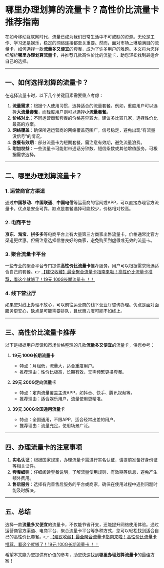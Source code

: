 # 哪里办理划算的流量卡？高性价比流量卡推荐指南

在如今移动互联网时代，流量已成为我们日常生活中不可或缺的资源。无论是工作、学习还是娱乐，稳定的网络连接都至关重要。然而，面对市场上琳琅满目的流量卡，如何选择一款**流量多又便宜**的套餐，成为了许多用户的难题。本文将为您详细解析**哪里办理划算流量卡**，并推荐几款高性价比的流量卡，助您轻松找到最适合自己的选择。

---

## 一、如何选择划算的流量卡？

在选择流量卡时，以下几个关键因素需要重点考虑：

1. **流量需求**：根据个人使用习惯，选择适合的流量套餐。例如，重度用户可以选择**大流量套餐**，而轻度用户则可以选择**小流量套餐**。
2. **价格对比**：不同运营商和套餐的价格差异较大，建议多比较几家，选择性价比最高的方案。
3. **网络覆盖**：确保所选运营商的网络覆盖范围广，信号稳定，避免出现“有流量没信号”的情况。
4. **套餐有效期**：部分流量卡为短期套餐，需注意有效期，避免流量浪费。
5. **附加权益**：一些流量卡可能附带通话分钟数、短信条数或其他增值服务，可根据需求选择。

---

## 二、哪里办理划算流量卡？

### 1. 运营商官方渠道
通过**中国移动**、**中国联通**、**中国电信**等运营商的官网或APP，可以直接办理官方流量卡。优点是安全可靠，缺点是套餐选择可能较少，价格相对较高。

### 2. 电商平台
**京东**、**淘宝**、**拼多多**等电商平台上有大量第三方商家出售流量卡，价格通常比官方渠道更优惠。但需注意选择信誉良好的商家，避免购买到虚假或无效的流量卡。

### 3. 聚合流量卡平台
一些专业的聚合平台专门提供**高性价比流量卡**推荐服务，用户可以根据需求筛选适合自己的套餐。👉 [【建议收藏】最全聚合流量卡指南来啦！高性价比流量卡推荐，看这个就够了！19元 100G长期流量卡 ！！](https://bit.ly/Liuliangka)

### 4. 线下营业厅
如果您对线上办理不放心，可以前往运营商的线下营业厅咨询办理。优点是面对面服务更安心，缺点是可能需要排队，且优惠力度可能不如线上。

---

## 三、高性价比流量卡推荐

以下是根据用户反馈和市场价格整理的几款**流量多又便宜**的流量卡，供您参考：

1. **19元 100G长期流量卡**  
   - 特点：月租低，流量大，适合重度用户。  
   - 推荐理由：性价比极高，长期有效，无需频繁更换套餐。

2. **29元 200G定向流量卡**  
   - 特点：定向流量覆盖主流APP，如抖音、快手、腾讯视频等。  
   - 推荐理由：适合娱乐用户，流量使用更精准。

3. **39元 300G全国通用流量卡**  
   - 特点：全国通用，不限APP，适合经常出差的用户。  
   - 推荐理由：流量充足，使用场景广泛。

---

## 四、办理流量卡的注意事项

1. **实名认证**：根据国家规定，办理流量卡需进行实名认证，请提前准备好身份证等相关证件。
2. **套餐细则**：仔细阅读套餐说明，了解流量使用规则、有效期等信息，避免产生额外费用。
3. **售后服务**：选择有完善售后服务的平台或商家，确保在使用过程中遇到问题时能及时解决。

---

## 五、总结

选择一款**流量多又便宜**的流量卡，不仅能节省开支，还能提升网络使用体验。通过运营商官方渠道、电商平台、聚合流量卡平台等多种方式，您可以轻松找到适合自己的高性价比套餐。👉 [【建议收藏】最全聚合流量卡指南来啦！高性价比流量卡推荐，看这个就够了！19元 100G长期流量卡 ！！](https://bit.ly/Liuliangka)

希望本文能为您提供有价值的参考，助您快速找到**哪里办理划算流量卡**的最佳方案！